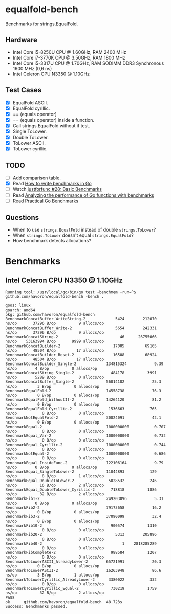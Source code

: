 # equalfold-bench

 Benchmarks for strings.EqualFold.

## Hardware

- Intel Core i5-8250U CPU @ 1.60GHz, RAM 2400 MHz
- Intel Core i7-3770K CPU @ 3.50GHz, RAM 1800 MHz
- Intel Core i5-3317U CPU @ 1.70GHz, RAM SODIMM DDR3 Synchronous 1600 MHz (0,6 ns)
- Intel Celeron CPU N3350 @ 1.10GHz

## Test Cases

- [x] EqualFold ASCII.
- [x] EqualFold cyrillic.
- [x] == (equals operator)
- [x] == (equals operator) inside a function.
- [x] Call strings.EqualFold without if test.
- [x] Single ToLower.
- [x] Double ToLower.
- [x] ToLower ASCII.
- [x] ToLower cyrillic.

## TODO

- [ ] Add comparison table.
- [x] Read [How to write benchmarks in Go](https://dave.cheney.net/2013/06/30/how-to-write-benchmarks-in-go)
- [ ] Watch [justforfunc #28: Basic Benchmarks](https://www.youtube.com/watch?v=2AulMm-hsdI)
- [ ] Read [Analyzing the performance of Go functions with benchmarks](https://medium.com/justforfunc/analyzing-the-performance-of-go-functions-with-benchmarks-60b8162e61c6)
- [ ] Read [Practical Go Benchmarks](https://stackimpact.com/blog/practical-golang-benchmarks/)

## Questions

- When to use `strings.EqualFold` instead of double `strings.ToLower`?
- When `strings.ToLower` doesn't equal `strings.EqualFold`?
- How benchmark detects allocations?

# Benchmarks

## Intel Celeron CPU N3350 @ 1.10GHz

```
Running tool: /usr/local/go/bin/go test -benchmem -run=^$ github.com/havoron/equalfold-bench -bench .

goos: linux
goarch: amd64
pkg: github.com/havoron/equalfold-bench
BenchmarkConcatBuffer_WriteString-2       	    5424	    212070 ns/op	   37296 B/op	       9 allocs/op
BenchmarkConcatBuffer_Write-2             	    5654	    242331 ns/op	   37296 B/op	       9 allocs/op
BenchmarkConcatString-2                   	      46	  26755066 ns/op	53163994 B/op	    9999 allocs/op
BenchmarkConcatBuilder-2                  	   17005	     69165 ns/op	   48504 B/op	      17 allocs/op
BenchmarkConcatBuilder_Reset-2            	   16508	     68924 ns/op	   48504 B/op	      17 allocs/op
BenchmarkConcatBuilder_Single-2           	134815324	         9.39 ns/op	       4 B/op	       0 allocs/op
BenchmarkConcatString_Single-2            	  484178	      3991 ns/op	    5289 B/op	       0 allocs/op
BenchmarkConcatBuffer_Single-2            	56014182	        25.3 ns/op	       3 B/op	       0 allocs/op
BenchmarkEqualFold-2                      	14558738	        76.3 ns/op	       0 B/op	       0 allocs/op
BenchmarkEqualFold_WithoutIf-2            	14264120	        81.2 ns/op	       0 B/op	       0 allocs/op
BenchmarkEqualFold_Cyrillic-2             	 1536663	       765 ns/op	       0 B/op	       0 allocs/op
BenchmarkNotEqualFold-2                   	30824091	        42.1 ns/op	       0 B/op	       0 allocs/op
BenchmarkEqual-2                          	1000000000	         0.707 ns/op	       0 B/op	       0 allocs/op
BenchmarkEqual_Var-2                      	1000000000	         0.732 ns/op	       0 B/op	       0 allocs/op
BenchmarkEqual_Cyrillic-2                 	1000000000	         0.744 ns/op	       0 B/op	       0 allocs/op
BenchmarkNotEqual-2                       	1000000000	         0.686 ns/op	       0 B/op	       0 allocs/op
BenchmarkEqual_InsideFunc-2               	122106164	         9.79 ns/op	       0 B/op	       0 allocs/op
BenchmarkEqual_SingleToLower-2            	11044893	       129 ns/op	       8 B/op	       1 allocs/op
BenchmarkEqual_DoubleToLower-2            	 5028532	       246 ns/op	      16 B/op	       2 allocs/op
BenchmarkEqual_DoubleToLower_Cyrillic-2   	  718818	      1886 ns/op	      32 B/op	       2 allocs/op
BenchmarkFib1-2                           	249203096	         5.31 ns/op	       0 B/op	       0 allocs/op
BenchmarkFib2-2                           	79173658	        16.2 ns/op	       0 B/op	       0 allocs/op
BenchmarkFib3-2                           	37090099	        32.4 ns/op	       0 B/op	       0 allocs/op
BenchmarkFib10-2                          	  900574	      1310 ns/op	       0 B/op	       0 allocs/op
BenchmarkFib20-2                          	    5313	    205896 ns/op	       0 B/op	       0 allocs/op
BenchmarkFib40-2                          	       1	2818285289 ns/op	       0 B/op	       0 allocs/op
BenchmarkFibComplete-2                    	  988584	      1207 ns/op	       0 B/op	       0 allocs/op
BenchmarkToLowerASCII_AlreadyLower-2      	65721991	        20.3 ns/op	       0 B/op	       0 allocs/op
BenchmarkToLowerASCII-2                   	16263948	        86.6 ns/op	       3 B/op	       1 allocs/op
BenchmarkToLowerCyrillic_AlreadyLower-2   	 3380022	       332 ns/op	       0 B/op	       0 allocs/op
BenchmarkToLowerCyrillic_Equal-2          	  730219	      1759 ns/op	      32 B/op	       2 allocs/op
PASS
ok  	github.com/havoron/equalfold-bench	48.723s
Success: Benchmarks passed.
```